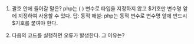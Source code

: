 1. 괄호 안에 들어갈 말은? 
php는 (   ) 변수로 타입을 지정하지 않고 $기호만 변수명 앞에 지정하여 사용할 수 있다.
답: 동적
해설: php는 동적 변수로 변수명 앞에 반드시 $기호를 붙여야 한다.

2. 다음의 코드를 실행하면 오류가 발생한다. 그 이유는?

<?php
$123="helloworld";
echo $123;

답: 변수명이 숫자로 시작하기 때문.
해설: 대부분의 언어와 마찬가지로 php 언어 또한 변수명을 지정할 때 숫자로 시작할 수 없다.

3. 괄호 안에 들어갈 말은? 
php에서 1개의 단어가 아닌 여러 단어를 결합하여 변수명을 사용할려고 한다면 _기호를 사용하면 되는데 이처럼 _로 연결된 단어의 표현을 (       ) 케이스라고 한다.
답: 스네이크
해설: _기호로 뱀이 연결된 모습과 비슷하다고 해서 붙여진 닉네임이다.